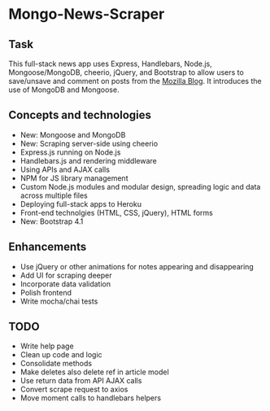 # Mongo-News-Scraper

## Task

This full-stack news app uses Express, Handlebars, Node.js, Mongoose/MongoDB, cheerio, jQuery, and Bootstrap to allow users to save/unsave and comment on posts from the [Mozilla Blog](https://blog.mozilla.org/). It introduces the use of MongoDB and Mongoose.

## Concepts and technologies

* New: Mongoose and MongoDB
* New: Scraping server-side using cheerio
* Express.js running on Node.js
* Handlebars.js and rendering middleware
* Using APIs and AJAX calls
* NPM for JS library management
* Custom Node.js modules and modular design, spreading logic and data across multiple files
* Deploying full-stack apps to Heroku
* Front-end technolgies (HTML, CSS, jQuery), HTML forms
* New: Bootstrap 4.1

## Enhancements

* Use jQuery or other animations for notes appearing and disappearing
* Add UI for scraping deeper
* Incorporate data validation
* Polish frontend
* Write mocha/chai tests

## TODO

* Write help page
* Clean up code and logic
* Consolidate methods
* Make deletes also delete ref in article model
* Use return data from API AJAX calls
* Convert scrape request to axios
* Move moment calls to handlebars helpers
